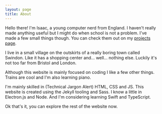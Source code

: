 ```yaml
---
layout: page
title: About
---
```


Hello there! I'm Isaac, a young computer nerd from England. I haven't really made anything useful but I might do when school is not a problem. I've made a few small things though. You can check them out on my [projects page](/projects). 

I live in a small village on the outskirts of a really boring town called Swindon. Like it has a shopping center and… well… nothing else. Luckily it's not too far from Bristol and London.

Although this website is mainly focused on coding I like a few other things. Trains are cool and I'm also learning piano.

I'm mainly skilled in (Technical Jargon Alert) HTML, CSS and JS. This website is created using the Jekyll tooling and Sass. I know a little in Electron.js and Node. And I'm considering learning Swift and TypeScript. 

Ok that's it, you can explore the rest of the website now.

